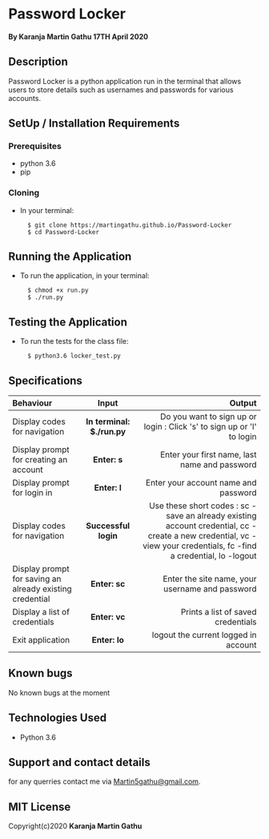 # Password Locker
#### By **Karanja Martin Gathu** 17TH April 2020
## Description
Password Locker is a python application run in the terminal that allows users to store details such as usernames and passwords for various accounts.

## SetUp / Installation Requirements
### Prerequisites
* python 3.6
* pip

### Cloning
* In your terminal:
        
        $ git clone https://martingathu.github.io/Password-Locker
        $ cd Password-Locker

## Running the Application
* To run the application, in your terminal:

        $ chmod +x run.py
        $ ./run.py
        
## Testing the Application
* To run the tests for the class file:

        $ python3.6 locker_test.py

## Specifications
| Behaviour | Input | Output |
| :---------------- | :---------------: | ------------------: |
| Display codes for navigation | **In terminal: $./run.py** | Do you want to sign up or login : Click 's' to sign up or 'l' to login |
| Display prompt for creating an account | **Enter: s** | Enter your first name, last name and password |
| Display prompt for login in | **Enter: l** | Enter your account name and password |
| Display codes for navigation | **Successful login** | Use these short codes : sc - save an already existing account credential, cc - create a new credential, vc - view your credentials, fc -find a credential, lo -logout |
| Display prompt for saving an already existing credential | **Enter: sc** | Enter the site name, your username and password |
| Display a list of credentials | **Enter: vc** | Prints a list of saved credentials |
| Exit application | **Enter: lo** | logout the current logged in account |


## Known bugs
No known bugs at the moment

## Technologies Used
+ Python 3.6


## Support and contact details
for any querries contact me via Martin5gathu@gmail.com.

## MIT License
Copyright(c)2020 **Karanja Martin Gathu**